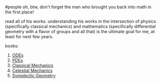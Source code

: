#people 
oh, btw, don't forget the man who brought you back into math in the first place! 

read all of his works. understanding his works in the intersection of physics (specifically classical mechanics) and mathematics (specifically differential geometry with a flavor of groups and all that) is the ultimate goal for me, at least for next few years.

books:
1. [ODEs](file:///media/xinyaanzyoy/xyz/XinYaanZyoy/port_1969/lib/STEM/math/theory/calculus/ODEs/Ordinary%20Differential%20Equations%20by%20Vladimir%20I.%20Arnold,%20R.%20Cooke%20(z-lib.org).djvu)
2. [PDEs](file:///media/xinyaanzyoy/xyz/XinYaanZyoy/port_1969/lib/STEM/math/theory/calculus/PDEs/Lectures%20on%20Partial%20Differential%20Equations%20by%20Vladimir%20I.%20Arnold,%20Boris%20A.%20Khesin%20(z-lib.org).pdf)
3. [Classical Mechanics](file:///media/xinyaanzyoy/xyz/XinYaanZyoy/port_1969/lib/STEM/sci/phy/theory/math/cm/Mathematical%20Methods%20of%20Classical%20Mechanics%20by%20V.%20I.%20Arnold%20(auth.)%20(z-lib.org)%202e.pdf)
4. [Celestial Mechanics](file:///media/xinyaanzyoy/xyz/XinYaanZyoy/port_1969/lib/STEM/math/other/encyclopedias/EMS/Mathematical%20Aspects%20of%20Classical%20and%20Celestial%20Mechanics,%20Third%20edition%20(Encyclopaedia%20of%20Mathematical%20Sciences)%20(Vladimir%20I.%20Arnold,%20Valery%20V.%20Kozlov%20etc.)%20(z-lib.org).pdf)
5. [Symplectic Geometry](file:///media/xinyaanzyoy/xyz/XinYaanZyoy/port_1969/lib/STEM/math/other/encyclopedias/EMS/4_Dynamical%20systems%2004%20Symplectic%20geometry%20(V.%20I.%20Arnold,%20S.%20P.%20Novikov)%20(z-lib.org).djvu)


